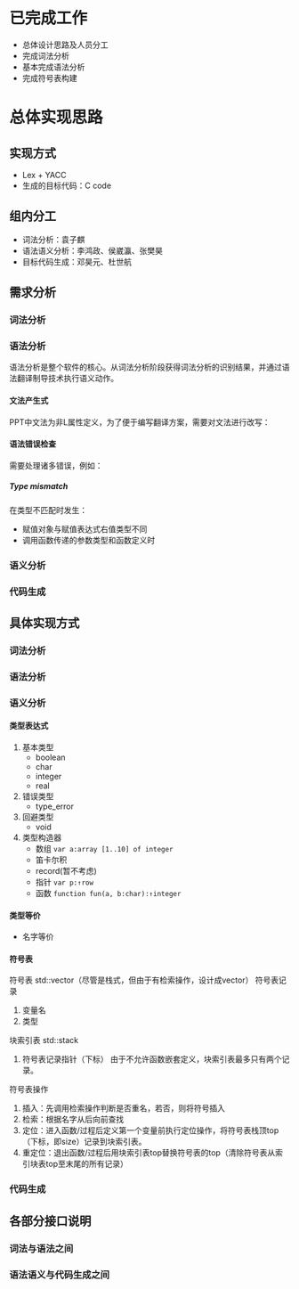 # 已完成工作
* 总体设计思路及人员分工
* 完成词法分析
* 基本完成语法分析
* 完成符号表构建

# 总体实现思路
## 实现方式
* Lex + YACC
* 生成的目标代码：C code

## 组内分工
* 词法分析：袁子麒
* 语法语义分析：李鸿政、侯崴瀛、张樊昊
* 目标代码生成：邓昊元、杜世航

## 需求分析
### 词法分析
### 语法分析
语法分析是整个软件的核心。从词法分析阶段获得词法分析的识别结果，并通过语法翻译制导技术执行语义动作。

#### 文法产生式
PPT中文法为非L属性定义，为了便于编写翻译方案，需要对文法进行改写：



#### 语法错误检查
需要处理诸多错误，例如：
##### Type mismatch
在类型不匹配时发生：
* 赋值对象与赋值表达式右值类型不同
* 调用函数传递的参数类型和函数定义时




### 语义分析
### 代码生成

## 具体实现方式

### 词法分析
### 语法分析
### 语义分析
#### 类型表达式
1. 基本类型
    * boolean
    * char
    * integer
    * real
2. 错误类型
    * type_error
3. 回避类型
    * void
4. 类型构造器
    * 数组 `var a:array [1..10] of integer`
    * 笛卡尔积
    * record(暂不考虑)
    * 指针 `var p:↑row`
    * 函数 `function fun(a, b:char):↑integer`
    
#### 类型等价
* 名字等价


#### 符号表
符号表 std::vector（尽管是栈式，但由于有检索操作，设计成vector）
符号表记录
1. 变量名
2. 类型

块索引表 std::stack
1. 符号表记录指针（下标）
由于不允许函数嵌套定义，块索引表最多只有两个记录。

符号表操作
1. 插入：先调用检索操作判断是否重名，若否，则将符号插入
2. 检索：根据名字从后向前查找
3. 定位：进入函数/过程后定义第一个变量前执行定位操作，将符号表栈顶top（下标，即size）记录到块索引表。
4. 重定位：退出函数/过程后用块索引表top替换符号表的top（清除符号表从索引块表top至末尾的所有记录）
### 代码生成

## 各部分接口说明
### 词法与语法之间
### 语法语义与代码生成之间
